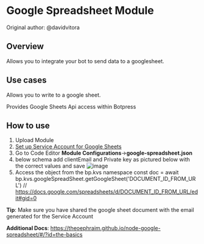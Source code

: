 # Google Spreadsheet Module
Original author: @davidvitora

## Overview
Allows you to integrate your bot to send data to a googlesheet. 

## Use cases
Allows you to write to a google sheet. 

Provides Google Sheets Api access within Botpress

## How to use
1. Upload Module
2. [Set up Service Account for Google Sheets](https://theoephraim.github.io/node-google-spreadsheet/#/getting-started/authentication)
3. Go to Code Editor **Module Configurations**->**google-spreadsheet.json** 
4. below schema add clientEmail and Private key as pictured below with the correct values and save
![image](https://user-images.githubusercontent.com/104075132/200061739-59616c1a-324d-4777-a0e0-03e918b8e9ab.png)
5. Access the object from the bp.kvs namespace
const doc = await bp.kvs.googleSpreadSheet.getGoogleSheet('DOCUMENT_ID_FROM_URL') // https://docs.google.com/spreadsheets/d/DOCUMENT_ID_FROM_URL/edit#gid=0

**Tip**: Make sure you have shared the google sheet document with the email generated for the Service Account

**Additional Docs**: https://theoephraim.github.io/node-google-spreadsheet/#/?id=the-basics

